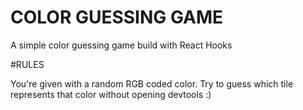 # COLOR GUESSING GAME

A simple color guessing game build with React Hooks 

#RULES

You're given with a random RGB coded color. Try to guess which tile represents that color without opening devtools :)